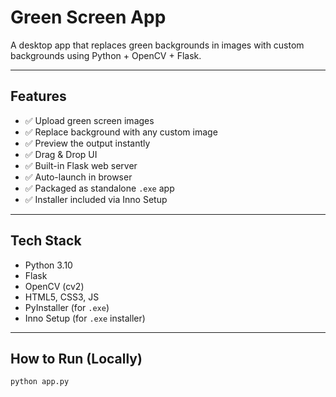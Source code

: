 # Green Screen App

A desktop app that replaces green backgrounds in images with custom backgrounds using Python + OpenCV + Flask.

---

## Features

- ✅ Upload green screen images
- ✅ Replace background with any custom image
- ✅ Preview the output instantly
- ✅ Drag & Drop UI
- ✅ Built-in Flask web server
- ✅ Auto-launch in browser
- ✅ Packaged as standalone `.exe` app
- ✅ Installer included via Inno Setup

---

## Tech Stack

- Python 3.10
- Flask
- OpenCV (cv2)
- HTML5, CSS3, JS
- PyInstaller (for `.exe`)
- Inno Setup (for `.exe` installer)

---

## How to Run (Locally)

```bash
python app.py
